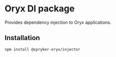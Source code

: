 # Oryx DI package

Provides dependency injection to Oryx applications.

## Installation

`npm install @spryker-oryx/injector`
